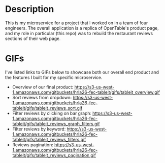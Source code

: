 # Description
This is my microservice for a project that I worked on in a team of four engineers. The overall application is a replica of OpenTable's product page, and my role in particular (this repo) was to rebuild the restaurant reviews sections of their web page.

# GIFs
I've listed links to GIFs below to showcase both our overall end product and the features I built for my specific microservice.

- Overview of our final product: https://s3-us-west-1.amazonaws.com/gitbuckets/hrla26-fec-tableit/gifs/tableit_overview.gif
- Sort reviews from dropdown: https://s3-us-west-1.amazonaws.com/gitbuckets/hrla26-fec-tableit/gifs/tableit_reviews_sort.gif
- Filter reviews by clicking on bar graph: https://s3-us-west-1.amazonaws.com/gitbuckets/hrla26-fec-tableit/gifs/tableit_reviews_graph_filters.gif
- Filter reviews by keyword: https://s3-us-west-1.amazonaws.com/gitbuckets/hrla26-fec-tableit/gifs/tableit_reviews_filters.gif
- Reviews pagination: https://s3-us-west-1.amazonaws.com/gitbuckets/hrla26-fec-tableit/gifs/tableit_reviews_pagination.gif
